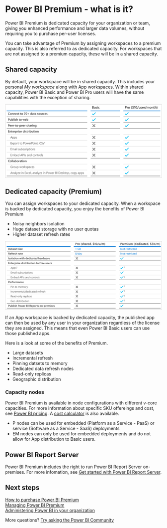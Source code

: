 <properties
   pageTitle="Power BI Pro content - what is it?"
   description="Power BI Premium is dedicated capacity for your organization or team, giving you enhanced performance and larger data volumes, without requiring you to purchase per-user licenses."
   services="powerbi"
   documentationCenter=""
   authors="guyinacube"
   manager="erikre"
   backup=""
   editor=""
   tags=""
   qualityFocus="no"
   qualityDate=""/>
<tags
   ms.service="powerbi"
   ms.devlang="NA"
   ms.topic="get-started-article"
   ms.tgt_pltfrm="NA"
   ms.workload="powerbi"
   ms.date="05/19/2017"
   ms.author="asaxton"/>

# Power BI Premium - what is it?

Power BI Premium is dedicated capacity for your organization or team, giving you enhanced performance and larger data volumes, without requiring you to purchase per-user licenses. 

You can take advantage of Premium by assigning workspaces to a premium capacity. This is also referred to as dedicated capacity. For workspaces that are not assigned to a premium capacity, these will be in a shared capacity.

## Shared capacity

By default, your workspace will be in shared capacity. This includes your personal *My workspace* along with App workspaces. Within shared capacity, Power BI Basic and Power BI Pro users will have the same capabilities with the exception of sharing.

![](media/powerbi-premium/basic-vs-pro.png "Power BI Basic vs. Power BI Pro capabilities")

## Dedicated capacity (Premium)

You can assign workspaces to your dedicated capacity. When a workspace is backed by dedicated capacity, you enjoy the benefits of Power BI Premium

- Noisy neighbors isolation
- Huge dataset storage with no user quotas
- Higher dataset refresh rates

![](media/powerbi-premium/powerbi-capacity-tiers.png)

If an App workspace is backed by dedicated capacity, the published app can then be used by any user in your organization regardless of the license they are assigned. This means that even Power BI Basic users can use those published apps.

Here is a look at some of the benefits of Premium.

- Large datasets
- Incremental refresh
- Pinning datsets to memory
- Dedicated data refresh nodes
- Read-only replicas
- Geographic distribution

### Capacity nodes

Power BI Premium is available in node configurations with different v-core capacities. For more information about specific SKU offereings and cost, see [Power BI pricing](https://powerbi.microsoft.com/pricing/). A [cost calculator](https://powerbi.microsoft.com/calculator/) is also available.

- P nodes can be used for embedded (Platform as a Service - PaaS) or service (Software as a Service - SaaS) deployments
- EM nodes can only be used for embedded deployments and do not allow for App distribution to Basic users.

## Power BI Report Server

Power BI Premium includes the right to run Power BI Report Server on-premises. For more infomation, see [Get started with Power BI Report Server](report-server/reportserver-get-started.md).

## Next steps

[How to purchase Power BI Premium](powerbi-admin-premium-purchase.md)  
[Managing Power BI Premium](powerbi-admin-premium-manage.md)  
[Administering Power BI in your organization](powerbi-admin-administering-power-bi-in-your-organization.md)  

More questions? [Try asking the Power BI Community](https://community.powerbi.com/)